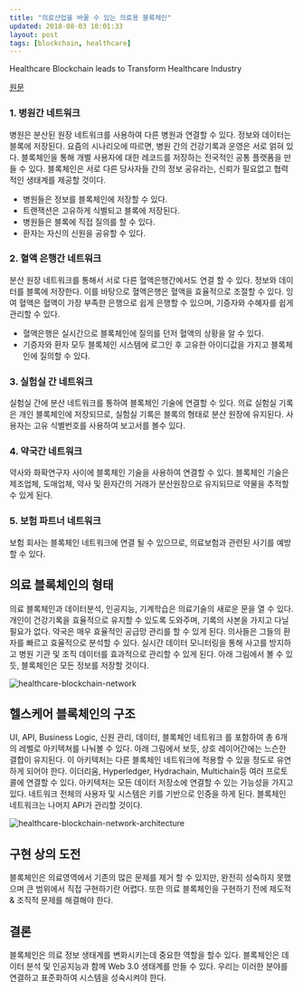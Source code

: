 ```yaml
---
title: "의료산업을 바꿀 수 있는 의료용 블록체인"
updated: 2018-08-03 10:01:33
layout: post
tags: [blockchain, healthcare]
---
```


Healthcare Blockchain leads to Transform Healthcare Industry

[원문](https://www.ijariit.com/manuscripts/v4i1/V4I1-1359.pdf)

### 1. 병원간 네트워크 

병원은 분산된 원장 네트워크를 사용하여 다른 병원과 연결할 수 있다. 정보와 데이터는 블록에 저장된다. 요즘의 시나리오에 따르면, 병원 간의 건강기록과 운영은 서로 얽혀 있다. 블록체인을 통해 개별 사용자에 대한 레코드를 저장하는 전국적인 공통 플랫폼을 만들 수 있다. 블록체인은 서로 다른 당사자들 간의 정보 공유라는, 신뢰가 필요없고 협력적인 생태계를 제공할 것이다.

- 병원들은 정보를 블록체인에 저장할 수 있다.
- 트랜잭션은 고유하게 식별되고 블록에 저장된다.
- 병원들은 블록에 직접 질의를 할 수 있다.
- 환자는 자신의 신원을 공유할 수 있다.

### 2. 혈액 은행간 네트워크

분산 원장 네트워크를 통해서 서로 다른 혈액은행간에서도 연결 할 수 있다. 정보와 데이터를 블록에 저장한다. 이를 바탕으로 혈액은행은 혈액을 효율적으로 조절할 수 있다. 잉여 혈액은 혈액이 가장 부족한 은행으로 쉽게 은행할 수 있으며, 기증자와 수혜자를 쉽게 관리할 수 있다.

- 혈액은행은 실시간으로 블록체인에 질의를 던저 혈액의 상황을 알 수 있다.
- 기증자와 환자 모두 블록체인 시스템에 로그인 후 고유한 아이디값을 가지고 블록체인에 질의할 수 있다.

### 3. 실험실 간 네트워크

실험실 간에 분산 네트워크를 통하여 블록체인 기술에 연결할 수 있다. 의료 실험실 기록은 개인 블록체인에 저장되므로, 실험실 기록은 블록의 형태로 분산 원장에 유지된다. 사용자는 고유 식별번호를 사용하여 보고서를 볼수 있다.

### 4. 약국간 네트워크

약사와 화확연구자 사이에 블록체인 기술을 사용하여 연결할 수 있다. 블록체인 기술은 제조업체, 도매업체, 약사 및 환자간의 거래가 분산원장으로 유지되므로 약물을 추적할 수 있게 된다.

### 5. 보험 파트너 네트워크

보험 회사는 블록체인 네트워크에 연결 될 수 있으므로, 의료보험과 관련된 사기를 예방할 수 있다.

## 의료 블록체인의 형태

의료 블록체인과 데이터분석, 인공지능, 기계학습은 의료기술의 새로운 문을 열 수 있다. 개인이 건강기록을 효율적으로 유지할 수 있도록 도와주며, 기록의 사본을 가지고 다닐 필요가 없다. 약국은 매우 효율적인 공급망 관리를 할 수 있게 된다. 의사들은 그들의 환자를 빠르고 효율적으로 분석할 수 있다. 실시간 데이터 모니터링을 통해 사고를 방지하고 병원 기관 및 조직 데이터를 효과적으로 관리할 수 있게 된다. 아래 그림에서 볼 수 있듯, 블록체인은 모든 정보를 저장할 것이다.

![healthcare-blockchain-network](/images/2018/08/healthcare-blockchain-network.png)

## 헬스케어 블록체인의 구조

UI, API, Business Logic, 신원 관리, 데이터, 블록체인 네트워크 를 포함하여 총 6개의 레벨로 아키텍쳐를 나눠볼 수 있다. 아래 그림에서 보듯, 상호 레이어간에는 느슨한 결합이 유지된다. 이 아키텍처는 다른 블록체인 네트워크에 적용할 수 있을 정도로 유연하게 되어야 한다. 이더리움, Hyperledger, Hydrachain, Multichain등 여러 프로토콜에 연결할 수 있다. 아키텍처는 모든 데이터 저장소에 연결할 수 있는 가능성을 가지고 있다. 네트워크 전체의 사용자 및 시스템은 키를 기반으로 인증을 하게 된다. 블록체인 네트워크는 나머지 API가 관리할 것이다. 

![healthcare-blockchain-network-architecture](/images/2018/08/healthcare-blockchain-network-architecture.png)

## 구현 상의 도전

블록체인은 의료영역에서 기존의 많은 문제를 제거 할 수 있지만, 완전히 성숙하지 못했으며 큰 범위에서 직접 구현하기란 어렵다. 또한 의료 블록체인을 구현하기 전에 제도적 & 조직적 문제를 해결해야 한다.

## 결론

블록체인은 의료 정보 생태계를 변화시키는데 중요한 역할을 할수 있다. 블록체인은 데이터 분석 및 인공지능과 함께 Web 3.0 생태계를 만들 수 있다. 우리는 이러한 분야를 연결하고 표준화하여 시스템을 성숙시켜야 한다.